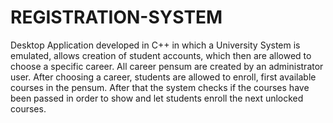 # REGISTRATION-SYSTEM
Desktop Application developed in C++ in which a University System is emulated, allows creation of student accounts, which then are allowed to choose a specific career. All career pensum are created by an administrator user. After choosing a career, students are allowed to enroll, first available courses in the pensum. After that the system checks if the courses have been passed in order to show and let students enroll the next unlocked courses.
